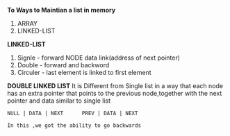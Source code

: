 <!-- mallox - block
calloc - same size n block
free

linked list:
when you want that time you allocate
[data|next pointer]

double
[pre|data|next pointer] -->

**To Ways to Maintian a list in memory**
1. ARRAY
2. LINKED-LIST

**LINKED-LIST**
1. Signle - forward
        NODE
    data     link(address of next pointer)
2. Double  - forward and backword
3. Circuler - last element is linked to first element

**DOUBLE LINKED LIST**
    It is Different from Single list in a way that each node has an extra pointer that points to the previous node,together with the next pointer and data similar to single list

    NULL | DATA | NEXT      PREV | DATA | NEXT  

    In this ,we got the ability to go backwards
    


